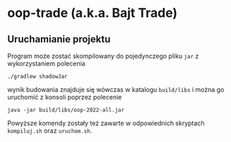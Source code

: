 # oop-trade (a.k.a. Bajt Trade)

## Uruchamianie projektu

Program może zostać skompilowany do pojedynczego pliku `jar` z wykorzystaniem polecenia

```
./gradlew shadowJar
```

wynik budowania znajduje się wówczas w katalogu `build/libs` i można go uruchomić z konsoli poprzez polecenie

```
java -jar build/libs/oop-2022-all.jar
```

Powyższe komendy zostały też zawarte w odpowiednich skryptach `kompiluj.sh` oraz `uruchom.sh`.
